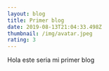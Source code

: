 ```yaml
---
layout: blog
title: Primer blog
date: 2019-08-13T21:04:33.498Z
thumbnail: /img/avatar.jpeg
rating: 3
---
```

Hola este seria mi primer blog
